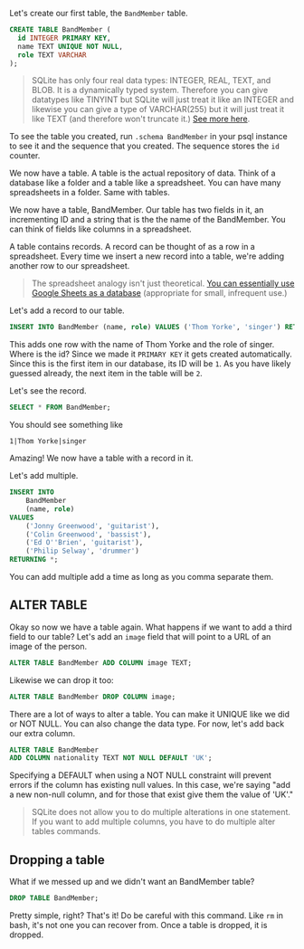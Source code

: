 Let's create our first table, the `BandMember` table.

```sql
CREATE TABLE BandMember (
  id INTEGER PRIMARY KEY,
  name TEXT UNIQUE NOT NULL,
  role TEXT VARCHAR
);
```

> SQLite has only four real data types: INTEGER, REAL, TEXT, and BLOB. It is a dynamically typed system. Therefore you can give datatypes like TINYINT but SQLite will just treat it like an INTEGER and likewise you can give a type of VARCHAR(255) but it will just treat it like TEXT (and therefore won't truncate it.) [See more here][types].

To see the table you created, run `.schema BandMember` in your psql instance to see it and the sequence that you created. The sequence stores the `id` counter.

We now have a table. A table is the actual repository of data. Think of a database like a folder and a table like a spreadsheet. You can have many spreadsheets in a folder. Same with tables.

We now have a table, BandMember. Our table has two fields in it, an incrementing ID and a string that is the the name of the BandMember. You can think of fields like columns in a spreadsheet.

A table contains records. A record can be thought of as a row in a spreadsheet. Every time we insert a new record into a table, we're adding another row to our spreadsheet.

> The spreadsheet analogy isn't just theoretical. [You can essentially use Google Sheets as a database][sheets] (appropriate for small, infrequent use.)

Let's add a record to our table.

```sql
INSERT INTO BandMember (name, role) VALUES ('Thom Yorke', 'singer') RETURNING *;
```

This adds one row with the name of Thom Yorke and the role of singer. Where is the id? Since we made it `PRIMARY KEY` it gets created automatically. Since this is the first item in our database, its ID will be `1`. As you have likely guessed already, the next item in the table will be `2`.

Let's see the record.

```sql
SELECT * FROM BandMember;
```

You should see something like

```plaintext
1|Thom Yorke|singer
```

Amazing! We now have a table with a record in it.

Let's add multiple.

```sql
INSERT INTO
    BandMember
    (name, role)
VALUES
    ('Jonny Greenwood', 'guitarist'),
    ('Colin Greenwood', 'bassist'),
    ('Ed O''Brien', 'guitarist'),
    ('Philip Selway', 'drummer')
RETURNING *;
```

You can add multiple add a time as long as you comma separate them.

## ALTER TABLE

Okay so now we have a table again. What happens if we want to add a third field to our table? Let's add an `image` field that will point to a URL of an image of the person.

```sql
ALTER TABLE BandMember ADD COLUMN image TEXT;
```

Likewise we can drop it too:

```sql
ALTER TABLE BandMember DROP COLUMN image;
```

There are a lot of ways to alter a table. You can make it UNIQUE like we did or NOT NULL. You can also change the data type. For now, let's add back our extra column.

```sql
ALTER TABLE BandMember
ADD COLUMN nationality TEXT NOT NULL DEFAULT 'UK';
```

Specifying a DEFAULT when using a NOT NULL constraint will prevent errors if the column has existing null values. In this case, we're saying "add a new non-null column, and for those that exist give them the value of 'UK'."

> SQLite does not allow you to do multiple alterations in one statement. If you want to add multiple columns, you have to do multiple alter tables commands.

## Dropping a table

What if we messed up and we didn't want an BandMember table?

```sql
DROP TABLE BandMember;
```

Pretty simple, right? That's it! Do be careful with this command. Like `rm` in bash, it's not one you can recover from. Once a table is dropped, it is dropped.

[sheets]: https://www.npmjs.com/package/google-spreadsheet
[types]: https://www.sqlite.org/datatype3.html
